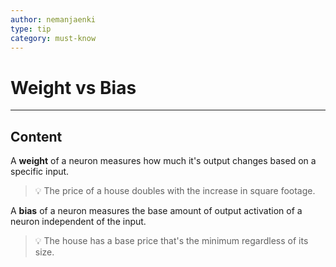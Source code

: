 ```yaml
---
author: nemanjaenki
type: tip
category: must-know
---
```


# Weight vs Bias

---
## Content

A **weight** of a neuron measures how much it's output changes based on a specific input.

> 💡 The price of a house doubles with the increase in square footage.

A **bias** of a neuron measures the base amount of output activation of a neuron independent of the input.

> 💡 The house has a base price that's the minimum regardless of its size.